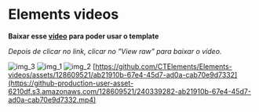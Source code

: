 # Elements videos

**Baixar esse [vídeo](https://github.com/CTElements/Elements-videos/blob/main/video-story.mp4) para poder usar o template**

*Depois de clicar no link, clicar no "View raw" para baixar o vídeo.*

![img_3](https://github.com/CTElements/Elements-videos/assets/128609521/b807ae9d-ccc8-4802-b091-44b9aff65255)
![img_1](https://github.com/CTElements/Elements-videos/assets/128609521/2388a6ac-46dc-4255-b220-6915dcc81423)
![img_2](https://github.com/CTElements/Elements-videos/assets/128609521/a93bfc62-fa66-4f0b-b51f-d8fabcc4ba6c)
[https://github.com/CTElements/Elements-videos/assets/128609521/ab21910b-67e4-45d7-ad0a-cab70e9d7332](https://github-production-user-asset-6210df.s3.amazonaws.com/128609521/240339282-ab21910b-67e4-45d7-ad0a-cab70e9d7332.mp4)







